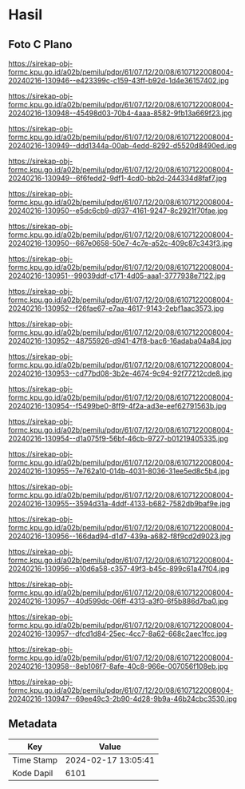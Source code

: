 # Hasil

## Foto C Plano

https://sirekap-obj-formc.kpu.go.id/a02b/pemilu/pdpr/61/07/12/20/08/6107122008004-20240216-130946--e423399c-c159-43ff-b92d-1d4e36157402.jpg

https://sirekap-obj-formc.kpu.go.id/a02b/pemilu/pdpr/61/07/12/20/08/6107122008004-20240216-130948--45498d03-70b4-4aaa-8582-9fb13a669f23.jpg

https://sirekap-obj-formc.kpu.go.id/a02b/pemilu/pdpr/61/07/12/20/08/6107122008004-20240216-130949--ddd1344a-00ab-4edd-8292-d5520d8490ed.jpg

https://sirekap-obj-formc.kpu.go.id/a02b/pemilu/pdpr/61/07/12/20/08/6107122008004-20240216-130949--6f6fedd2-9df1-4cd0-bb2d-244334d8faf7.jpg

https://sirekap-obj-formc.kpu.go.id/a02b/pemilu/pdpr/61/07/12/20/08/6107122008004-20240216-130950--e5dc6cb9-d937-4161-9247-8c2921f70fae.jpg

https://sirekap-obj-formc.kpu.go.id/a02b/pemilu/pdpr/61/07/12/20/08/6107122008004-20240216-130950--667e0658-50e7-4c7e-a52c-409c87c343f3.jpg

https://sirekap-obj-formc.kpu.go.id/a02b/pemilu/pdpr/61/07/12/20/08/6107122008004-20240216-130951--99039ddf-c171-4d05-aaa1-3777938e7122.jpg

https://sirekap-obj-formc.kpu.go.id/a02b/pemilu/pdpr/61/07/12/20/08/6107122008004-20240216-130952--f26fae67-e7aa-4617-9143-2ebf1aac3573.jpg

https://sirekap-obj-formc.kpu.go.id/a02b/pemilu/pdpr/61/07/12/20/08/6107122008004-20240216-130952--48755926-d941-47f8-bac6-16adaba04a84.jpg

https://sirekap-obj-formc.kpu.go.id/a02b/pemilu/pdpr/61/07/12/20/08/6107122008004-20240216-130953--cd77bd08-3b2e-4674-9c94-92f77212cde8.jpg

https://sirekap-obj-formc.kpu.go.id/a02b/pemilu/pdpr/61/07/12/20/08/6107122008004-20240216-130954--f5499be0-8ff9-4f2a-ad3e-eef62791563b.jpg

https://sirekap-obj-formc.kpu.go.id/a02b/pemilu/pdpr/61/07/12/20/08/6107122008004-20240216-130954--d1a075f9-56bf-46cb-9727-b01219405335.jpg

https://sirekap-obj-formc.kpu.go.id/a02b/pemilu/pdpr/61/07/12/20/08/6107122008004-20240216-130955--7e762a10-014b-4031-8036-31ee5ed8c5b4.jpg

https://sirekap-obj-formc.kpu.go.id/a02b/pemilu/pdpr/61/07/12/20/08/6107122008004-20240216-130955--3594d31a-4ddf-4133-b682-7582db9baf9e.jpg

https://sirekap-obj-formc.kpu.go.id/a02b/pemilu/pdpr/61/07/12/20/08/6107122008004-20240216-130956--166dad94-d1d7-439a-a682-f8f9cd2d9023.jpg

https://sirekap-obj-formc.kpu.go.id/a02b/pemilu/pdpr/61/07/12/20/08/6107122008004-20240216-130956--a10d6a58-c357-49f3-b45c-899c61a47f04.jpg

https://sirekap-obj-formc.kpu.go.id/a02b/pemilu/pdpr/61/07/12/20/08/6107122008004-20240216-130957--40d599dc-06ff-4313-a3f0-6f5b886d7ba0.jpg

https://sirekap-obj-formc.kpu.go.id/a02b/pemilu/pdpr/61/07/12/20/08/6107122008004-20240216-130957--dfcd1d84-25ec-4cc7-8a62-668c2aec1fcc.jpg

https://sirekap-obj-formc.kpu.go.id/a02b/pemilu/pdpr/61/07/12/20/08/6107122008004-20240216-130958--8eb106f7-8afe-40c8-966e-007056f108eb.jpg

https://sirekap-obj-formc.kpu.go.id/a02b/pemilu/pdpr/61/07/12/20/08/6107122008004-20240216-130947--69ee49c3-2b90-4d28-9b9a-46b24cbc3530.jpg


## Metadata

| Key        | Value               |
| ---------- | ------------------- |
| Time Stamp | 2024-02-17 13:05:41 |
| Kode Dapil | 6101                |



